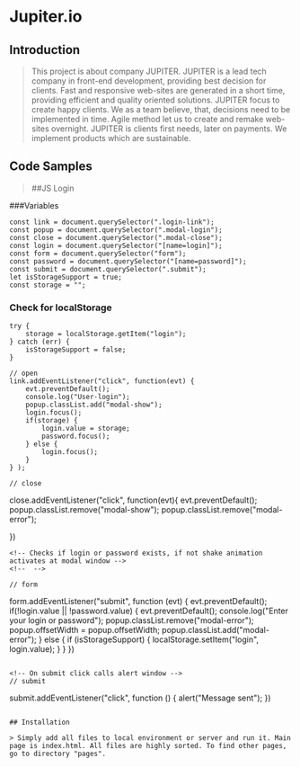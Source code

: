 # Jupiter.io

## Introduction

>This project is about company JUPITER. JUPITER is a lead tech company in front-end development, providing best decision for clients. Fast and responsive web-sites are generated in a short time, providing efficient and quality oriented solutions. JUPITER focus to create happy clients. We as a team believe, that, decisions need to be implemented in time. Agile method let us to create and remake web-sites overnight. JUPITER is clients first needs, later on payments. We implement products which are sustainable. 

## Code Samples

>  ##JS Login

###Variables
```
const link = document.querySelector(".login-link");
const popup = document.querySelector(".modal-login");
const close = document.querySelector(".modal-close");
const login = document.querySelector("[name=login]");
const form = document.querySelector("form");
const password = document.querySelector("[name=password]");
const submit = document.querySelector(".submit");
let isStorageSupport = true;
const storage = "";
```
### Check for localStorage
```
try {
    storage = localStorage.getItem("login");
} catch (err) {
    isStorageSupport = false;
}
```
<!-- On click opens Modal Window -->
```
// open
link.addEventListener("click", function(evt) {
    evt.preventDefault();
    console.log("User-login");
    popup.classList.add("modal-show");
    login.focus();
    if(storage) {
        login.value = storage;
        password.focus();
    } else {
        login.focus();
    }
} );
```
<!-- On click on cross closes Modal Window -->
```
// close
```
close.addEventListener("click", function(evt){
    evt.preventDefault();
    popup.classList.remove("modal-show");
    popup.classList.remove("modal-error");

})
```
<!-- Checks if login or password exists, if not shake animation activates at modal window -->
<!--  -->

// form 
```
form.addEventListener("submit", function (evt) {
    evt.preventDefault();
    if(!login.value || !password.value) {
        evt.preventDefault();
        console.log("Enter your login or password");
        popup.classList.remove("modal-error");
        popup.offsetWidth = popup.offsetWidth;
        popup.classList.add("modal-error");
    } else {
        if (isStorageSupport) {
            localStorage.setItem("login", login.value);
        }
    }
})
```

<!-- On submit click calls alert window -->
// submit
```
submit.addEventListener("click", function () {
    alert("Message sent");
})
```

## Installation

> Simply add all files to local environment or server and run it. Main page is index.html. All files are highly sorted. To find other pages, go to directory "pages". 
